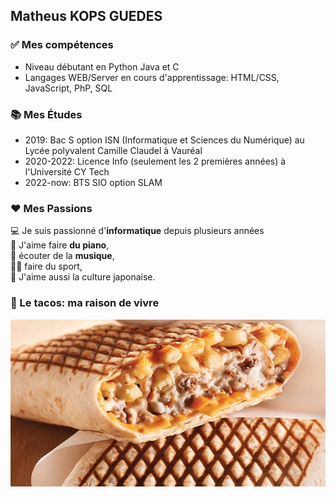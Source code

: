 ## Matheus KOPS GUEDES

### ✅ Mes compétences
* Niveau débutant en Python Java et C
* Langages WEB/Server en cours d'apprentissage: HTML/CSS, JavaScript, PhP, SQL  

### 📚 Mes Études
* 2019: Bac S option ISN (Informatique et Sciences du Numérique) au Lycée polyvalent Camille Claudel à Vauréal
* 2020-2022: Licence Info (seulement les 2 premières années) à l'Université CY Tech
* 2022-now: BTS SIO option SLAM

### ❤ Mes Passions
💻 Je suis passionné d'**informatique** depuis plusieurs années  
🎹 J'aime faire **du piano**,  
🎵 écouter de la **musique**,  
🏋️‍♀️ faire du sport,  
👹 J'aime aussi la culture japonaise.  

### 🍗 Le tacos: ma raison de vivre
![](tacos-lyonnais.jpg)
